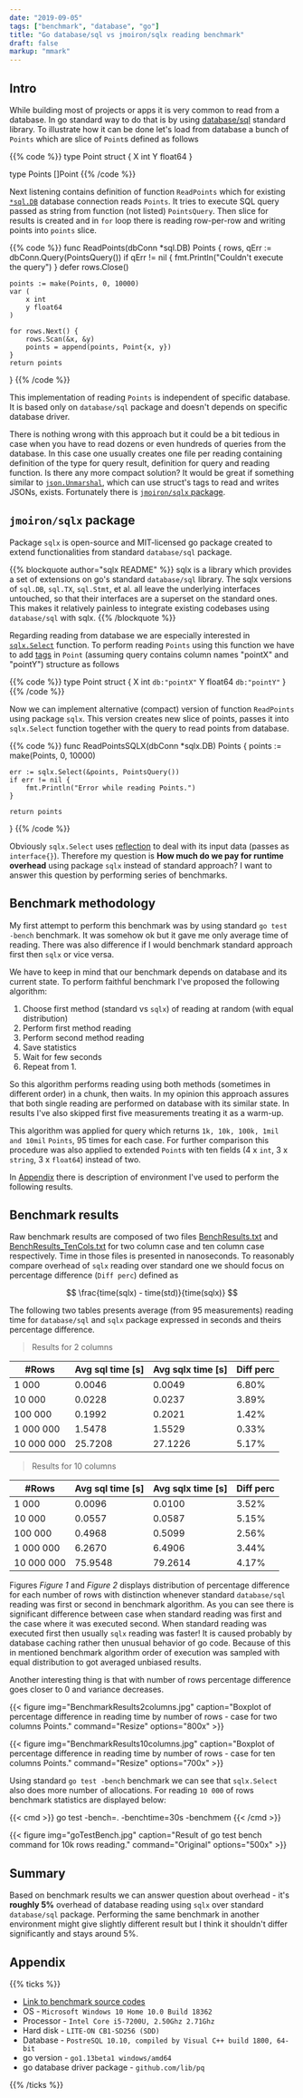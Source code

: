 ```yaml
---
date: "2019-09-05"
tags: ["benchmark", "database", "go"]
title: "Go database/sql vs jmoiron/sqlx reading benchmark"
draft: false
markup: "mmark"
---
```


## Intro
While building most of projects or apps it is very common to read from a
database. In go standard way to do that is by using 
[database/sql](https://golang.org/pkg/database/sql/) standard library. 
To illustrate how it can be done let's load from database a bunch of
`Points` which are slice of `Point`s defined as follows


{{% code %}}
type Point struct {
    X int
    Y float64
}

type Points []Point
{{% /code %}}

Next listening contains definition of function `ReadPoints` which for existing
[`*sql.DB`](https://golang.org/pkg/database/sql/#DB) database connection reads 
`Points`. It tries to execute SQL query passed as string from function (not 
listed) `PointsQuery`. Then slice for results is created and in `for` loop 
there is reading row-per-row and writing points into `points` slice.


{{% code %}}
func ReadPoints(dbConn *sql.DB) Points {
    rows, qErr := dbConn.Query(PointsQuery())
    if qErr != nil {
        fmt.Println("Couldn't execute the query")
    }
    defer rows.Close()

    points := make(Points, 0, 10000)
    var (
        x int
        y float64
    )

    for rows.Next() {
        rows.Scan(&x, &y)
        points = append(points, Point{x, y})
    }
    return points
}
{{% /code %}}

This implementation of reading `Points` is independent of specific database. It
is based only on `database/sql` package and doesn't depends on specific database 
driver.

There is nothing wrong with this approach but it could be a bit tedious in case when
you have to read dozens or even hundreds of queries from the database. In this
case one usually creates one file per reading containing definition of the type for
query result, definition for query and reading function. Is there any more compact
solution? It would be great if something similar to
[`json.Unmarshal`](https://golang.org/pkg/encoding/json/#Unmarshal), which can
use struct's tags to read and writes JSONs, exists. Fortunately there is 
[`jmoiron/sqlx` package](https://github.com/jmoiron/sqlx).


## `jmoiron/sqlx` package
Package `sqlx` is open-source and MIT-licensed go package created to extend
functionalities from standard `database/sql` package. 

{{% blockquote author="sqlx README" %}}
sqlx is a library which provides a set of extensions on go's standard 
`database/sql` library. The sqlx versions of `sql.DB`, `sql.TX`, `sql.Stmt`, et al. all 
leave the underlying interfaces untouched, so that their interfaces are a 
superset on the standard ones. This makes it relatively painless to integrate 
existing codebases using `database/sql` with sqlx.
{{% /blockquote %}}

Regarding reading from database we are especially interested in
[`sqlx.Select`](https://godoc.org/github.com/jmoiron/sqlx#DB.Select)
function. To perform reading `Points` using this function we have to add 
[tags](https://stackoverflow.com/questions/10858787/what-are-the-uses-for-tags-in-go) 
in `Point` (assuming query contains column names "pointX" and "pointY") structure 
as follows

{{% code %}}
type Point struct {
	X int     `db:"pointX"`
	Y float64 `db:"pointY"`
}
{{% /code %}}

Now we can implement alternative (compact) version of function `ReadPoints`
using package `sqlx`. This version creates new slice of points, passes it into
`sqlx.Select` function together with the query to read points from database.

{{% code %}}
func ReadPointsSQLX(dbConn *sqlx.DB) Points {
    points := make(Points, 0, 10000)

    err := sqlx.Select(&points, PointsQuery())
    if err != nil {
        fmt.Println("Error while reading Points.")
    }

    return points
}
{{% /code %}}


Obviously `sqlx.Select` uses [reflection](https://golang.org/pkg/reflect/)
to deal with its input data (passes as `interface{}`). Therefore my question is
**How much do we pay for runtime overhead** using package `sqlx` instead of
standard approach? I want to answer this question by performing series of
benchmarks.


## Benchmark methodology
My first attempt to perform this benchmark was by using standard `go test -bench`
benchmark. It was somehow ok but it gave me only average time of reading. There 
was also difference if I would benchmark standard approach first then `sqlx` or
vice versa.

We have to keep in mind that our benchmark depends on database and its current
state. To perform faithful benchmark I've proposed the following algorithm:

1. Choose first method (standard vs `sqlx`) of reading at random (with equal
   distribution)
2. Perform first method reading
3. Perform second method reading
4. Save statistics
5. Wait for few seconds
6. Repeat from 1.

So this algorithm performs reading using both methods (sometimes in different 
order) in a chunk, then waits. In my opinion this approach assures that both
single reading are performed on database with its similar state. In results I've
also skipped first five measurements treating it as a warm-up.

This algorithm was applied for query which returns `1k, 10k, 100k, 1mil and
10mil` `Points`, 95 times for each case. For further comparison this procedure
was also applied to extended `Point`s with ten fields (4 x `int`, 3 x `string`,
3 x `float64`) instead of two.

In [Appendix](#appendix) there is description of environment I've used to
perform the following results.


## Benchmark results
Raw benchmark results are composed of two files 
[BenchResults.txt](https://github.com/DSkrzypiec/blogSourceCodes/blob/master/20190823_GoSqlSqlx/Results/BenchResults.txt)
and
[BenchResults_TenCols.txt](https://github.com/DSkrzypiec/blogSourceCodes/blob/master/20190823_GoSqlSqlx/Results/BenchResults_TenCols.txt)
for two column case and ten column case respectively. Time in those files is
presented in nanoseconds. To reasonably compare overhead of `sqlx` reading 
over standard one we should focus on percentage difference (`Diff perc`) 
defined as

$$
\frac{time(sqlx) - time(std)}{time(sqlx)}
$$

The following two tables presents average (from 95 measurements) reading time
for `database/sql` and `sqlx` package expressed in seconds and theirs percentage
difference.

> Results for 2 columns

|      #Rows| Avg sql time [s]| Avg sqlx time [s]| Diff perc|
|-----------|---------|----------|------|
|      1 000|   0.0046|  0.0049| 6.80%|
|     10 000|   0.0228|  0.0237| 3.89%|
|    100 000|   0.1992|  0.2021| 1.42%|
|  1 000 000|   1.5478|  1.5529| 0.33%|
| 10 000 000|  25.7208| 27.1226| 5.17%|

> Results for 10 columns

|      #Rows| Avg sql time [s]| Avg sqlx time [s]| Diff perc|
|-----------|--------------|------------|---------|
|      1 000|  0.0096|  0.0100| 3.52%|
|     10 000|  0.0557|  0.0587| 5.15%|
|    100 000|  0.4968|  0.5099| 2.56%|
|  1 000 000|  6.2670|  6.4906| 3.44%|
| 10 000 000| 75.9548| 79.2614| 4.17%|


Figures _Figure 1_ and _Figure 2_ displays distribution of percentage 
difference for each number of rows with distinction whenever standard
`database/sql` reading was first or second in benchmark algorithm. As you can
see there is significant difference between case when standard reading was first
and the case where it was executed second. When standard reading was executed
first then usually `sqlx` reading was faster! It is caused probably by database
caching rather then unusual behavior of go code. Because of this in mentioned
benchmark algorithm order of execution was sampled with equal distribution to
got averaged unbiased results.

Another interesting thing is that with number of rows percentage difference goes
closer to 0 and variance decreases.

{{< figure
img="BenchmarkResults2columns.jpg" 
caption="Boxplot of percentage difference in reading time by number of rows - case for two columns Points." 
command="Resize" 
options="800x" >}}


{{< figure
img="BenchmarkResults10columns.jpg" 
caption="Boxplot of percentage difference in reading time by number of rows - case for ten columns Points." 
command="Resize" 
options="700x" >}}

Using standard `go test -bench` benchmark we can see that `sqlx.Select` also
does more number of allocations. For reading `10 000` of rows benchmark
statistics are displayed below:

{{< cmd >}}
go test -bench=. -benchtime=30s -benchmem
{{< /cmd >}}


{{< figure
img="goTestBench.jpg" 
caption="Result of go test bench command for 10k rows reading." 
command="Original" 
options="500x" >}}


## Summary
Based on benchmark results we can answer question about overhead - it's **roughly 
5%** overhead of database reading using `sqlx` over standard `database/sql` package. 
Performing the same benchmark in another environment might give slightly different 
result but I think it shouldn't differ significantly and stays around 5%.

## Appendix

{{% ticks %}}
* [Link to benchmark source codes](https://github.com/DSkrzypiec/blogSourceCodes/tree/master/20190823_GoSqlSqlx)
* OS - `Microsoft Windows 10 Home 10.0 Build 18362`
* Processor - `Intel Core i5-7200U, 2.50Ghz 2.71Ghz`
* Hard disk - `LITE-ON CB1-SD256 (SDD)`
* Database - `PostreSQL 10.10, compiled by Visual C++ build 1800, 64-bit`
* go version - `go1.13beta1 windows/amd64`
* go database driver package - `github.com/lib/pq`

{{% /ticks %}}
